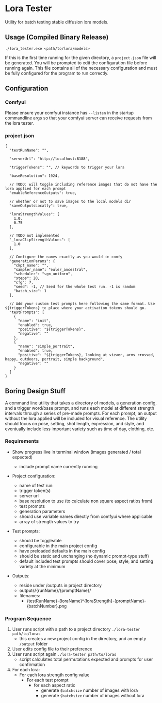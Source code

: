 # Lora Tester

Utility for batch testing stable diffusion lora models.

## Usage (Compiled Binary Release)

`./lora_tester.exe <path/to/lora/models>`

If this is the first time running for the given directory, a `project.json` file will be generated. You will be prompted to edit the configuration file before running again. This file contains all of the
necessary configuration and must be fully configured for the program to run correctly.

## Configuration
### Comfyui
Please ensure your comfyui instance has `--listen` in the startup commandline args so that your comfyui server can receive requests from the lora tester.

### project.json
```
{
  "testRunName": "",

  "serverUrl": "http://localhost:8188",

  "triggerTokens": "", // keywords to trigger your lora

  "baseResolution": 1024,

  // TODO: will toggle including reference images that do not have the lora applied for each prompt
  "enableReferenceOutputs": true, 

  // whether or not to save images to the local models dir
  "saveOutputsLocally": true,

  "loraStrengthValues": [
    1.0,
    0.75
  ],

  // TODO not implemented
  "_loraClipStrengthValues": [
    1.0
  ],

  // Configure the names exactly as you would in comfy
  "generationParams": {
    "ckpt_name": "",
    "sampler_name": "euler_ancestral",
    "scheduler": "sgm_uniform",
    "steps": 20,
    "cfg": 7,
    "seed": -1, // Seed for the whole test run. -1 is random
    "batch_size": 1
  },

  // Add your custom test prompts here following the same format. Use ${triggerTokens} to place where your activation tokens should go.
  "testPrompts": [
    {
      "name": "init",
      "enabled": true,
      "positive": "${triggerTokens}",
      "negative": ""
    },
    {
      "name": "simple_portrait",
      "enabled": true,
      "positive": "${triggerTokens}, looking at viewer, arms crossed, happy, outdoors, portrait, simple background",
      "negative": ""
    }
  ]
}
```

## Boring Design Stuff

A command line utility that takes a directory of models, a generation config,
and a trigger word/base prompt, and runs each model at different strength
intervals through a series of pre-made prompts. For each prompt, an output
without the lora applied will be included for visual reference. The utility
should focus on pose, setting, shot length, expression, and style, and
eventually include less important variety such as time of day, clothing, etc.

### Requirements

- Show progress live in terminal window (images generated / total expected)
  - include prompt name currently running

- Project configuration:
  - name of test run
  - trigger token(s)
  - server url
  - base resolution to use (to calculate non square aspect ratios from)
  - test prompts
  - generation parameters
  - should use variable names directly from comfyui where applicable
  - array of strength values to try
- Test prompts:
  - should be toggleable
  - configurable in the main project config
  - have preloaded defaults in the main config
  - should be static and unchanging (no dynamic prompt-type stuff)
  - default included test prompts should cover pose, style, and setting variety
    at the minimum
- Outputs:
  - reside under /outputs in project directory
  - outputs/{runName}/{promptName}/
  - filenames:
    - {testRunName}-{loraName}^{loraStrength}-{promptName}-{batchNumber}.png

### Program Sequence

1. User runs script with a path to a project directory
   `./lora-tester path/to/loras`
   - this creates a new project config in the directory, and an empty `/output`
     folder
1. User edits config file to their preference
1. User runs script again `./lora-tester path/to/loras`
   - script calculates total permutations expected and prompts for user
     confirmation
1. For each lora:
   - For each lora strength config value
     - For each test prompt
       - for each aspect ratio
         - generate `$batchsize` number of images with lora
         - generate `$batchsize` number of images without lora
